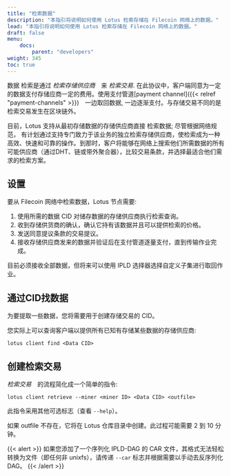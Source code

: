 ```yaml
---
title: "检索数据"
description: "本指引将说明如何使用 Lotus 检索存储在 Filecoin 网络上的数据。"
lead: "本指引将说明如何使用 Lotus 检索存储在 Filecoin 网络上的数据。"
draft: false
menu:
    docs:
        parent: "developers"
weight: 345
toc: true
---
```


数据 检索是通过 _检索存储供应商_　来 _检索交易_. 在此协议中，客户端同意为一定的数据支付存储应商一定的费用。使用支付管道[payment channel]({{< relref "payment-channels" >}})　一边取回数据, 一边逐渐支付。与存储交易不同的是检索交易发生在区块链外。

目前，Lotus 支持从最初存储数据的存储供应商直接 检索数据; 尽管根据网络规范， 有计划通过支持专门致力于该业务的独立检索存储供应商，使检索成为一种高效、快速和可靠的操作。到那时，客户将能够在网络上搜索他们所需数据的所有可能供应商（通过DHT、链或带外聚合器），比较交易条款，并选择最适合他们需求的检索方案。　　

## 设置

要从 Filecoin 网络中检索数据，Lotus 节点需要:

1. 使用所需的数据 CID 对储存数据的存储供应商执行检索查询。
2. 收到存储供货商的确认，确认它持有该数据并且可以提供检索的价格。
3. 发送同意提议条款的交易提议。
4. 接收存储供应商发来的数据并验证后在支付管道逐量支付，直到传输作业完成。

目前必须接收全部数据，但将来可以使用 IPLD 选择器选择自定义子集进行取回作业。

## 通过CID找数据

为要提取一些数据，您将需要用于创建存储交易的 CID。

您实际上可以查询客户端以提供所有已知有存储某些数据的存储供应商:

```shell
lotus client find <Data CID>
```

## 创建检索交易

_检索交易_　的流程简化成一个简单的指令:

```shell
lotus client retrieve --miner <miner ID> <Data CID> <outfile>
```

此指令采用其他可选标志（查看 `--help`）。

如果 outfile 不存在，它将在 Lotus 仓库目录中创建。此过程可能需要 2 到 10 分钟。

{{< alert >}}
如果您添加了一个序列化 IPLD-DAG 的 CAR 文件，其格式无法轻松转换为文件（即任何非 unixfs），请传递 `--car` 标志并根据需要以手动去反序列化 DAG。
{{< /alert >}}
